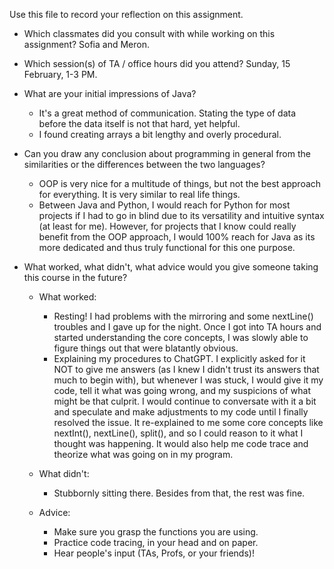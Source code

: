 Use this file to record your reflection on this assignment.

- Which classmates did you consult with while working on this assignment?
    Sofia and Meron.

- Which session(s) of TA / office hours did you attend?
    Sunday, 15 February, 1-3 PM.
    
- What are your initial impressions of Java? 
    * It's a great method of communication. Stating the type of data before the data itself is not that hard, yet helpful.
    * I found creating arrays a bit lengthy and overly procedural.

- Can you draw any conclusion about programming in general from the similarities or the differences between the two languages?
    * OOP is very nice for a multitude of things, but not the best approach for everything. It is very similar to real life things.
    * Between Java and Python, I would reach for Python for most projects if I had to go in blind due to its versatility and intuitive syntax (at least for me). However, for projects that I know could really benefit from the OOP approach, I would 100% reach for Java as its more dedicated and thus truly functional for this one purpose.

- What worked, what didn't, what advice would you give someone taking this course in the future?
    * What worked:
        - Resting! I had problems with the mirroring and some nextLine() troubles and I gave up for the night. Once I got into TA hours and started understanding the core concepts, I was slowly able to figure things out that were blatantly obvious.
        - Explaining my procedures to ChatGPT. I explicitly asked for it NOT to give me answers (as I knew I didn't trust its answers that much to begin with), but whenever I was stuck, I would give it my code, tell it what was going wrong, and my suspicions of what might be that culprit. I would continue to conversate with it a bit and speculate and make adjustments to my code until I finally resolved the issue. It re-explained to me some core concepts like nextInt(), nextLine(), split(), and so I could reason to it what I thought was happening. It would also help me code trace and theorize what was going on in my program. 

    * What didn't:
        - Stubbornly sitting there. Besides from that, the rest was fine.

    * Advice:
        - Make sure you grasp the functions you are using.
        - Practice code tracing, in your head and on paper.
        - Hear people's input (TAs, Profs, or your friends)!
